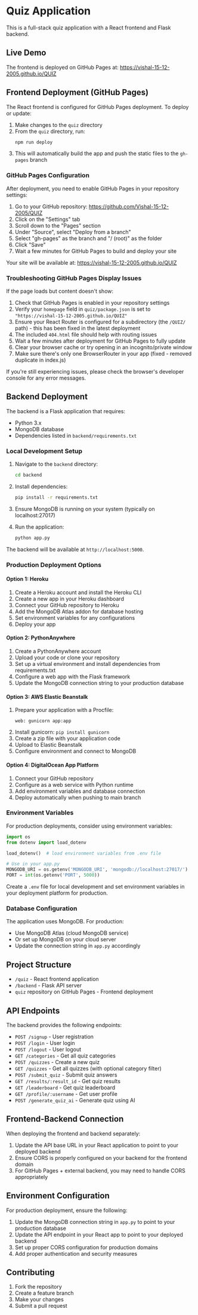 # Quiz Application

This is a full-stack quiz application with a React frontend and Flask backend.

## Live Demo

The frontend is deployed on GitHub Pages at: https://vishal-15-12-2005.github.io/QUIZ

## Frontend Deployment (GitHub Pages)

The React frontend is configured for GitHub Pages deployment. To deploy or update:

1. Make changes to the `quiz` directory
2. From the `quiz` directory, run:
   ```bash
   npm run deploy
   ```
3. This will automatically build the app and push the static files to the `gh-pages` branch

### GitHub Pages Configuration

After deployment, you need to enable GitHub Pages in your repository settings:

1. Go to your GitHub repository: https://github.com/Vishal-15-12-2005/QUIZ
2. Click on the "Settings" tab
3. Scroll down to the "Pages" section
4. Under "Source", select "Deploy from a branch"
5. Select "gh-pages" as the branch and "/ (root)" as the folder
6. Click "Save"
7. Wait a few minutes for GitHub Pages to build and deploy your site

Your site will be available at: https://vishal-15-12-2005.github.io/QUIZ

### Troubleshooting GitHub Pages Display Issues

If the page loads but content doesn't show:

1. Check that GitHub Pages is enabled in your repository settings
2. Verify your `homepage` field in `quiz/package.json` is set to `"https://vishal-15-12-2005.github.io/QUIZ"`
3. Ensure your React Router is configured for a subdirectory (the `/QUIZ/` path) - this has been fixed in the latest deployment
4. The included `404.html` file should help with routing issues
5. Wait a few minutes after deployment for GitHub Pages to fully update
6. Clear your browser cache or try opening in an incognito/private window
7. Make sure there's only one BrowserRouter in your app (fixed - removed duplicate in index.js)

If you're still experiencing issues, please check the browser's developer console for any error messages.

## Backend Deployment

The backend is a Flask application that requires:
- Python 3.x
- MongoDB database
- Dependencies listed in `backend/requirements.txt`

### Local Development Setup

1. Navigate to the `backend` directory:
   ```bash
   cd backend
   ```

2. Install dependencies:
   ```bash
   pip install -r requirements.txt
   ```

3. Ensure MongoDB is running on your system (typically on localhost:27017)

4. Run the application:
   ```bash
   python app.py
   ```

The backend will be available at `http://localhost:5000`.

### Production Deployment Options

#### Option 1: Heroku
1. Create a Heroku account and install the Heroku CLI
2. Create a new app in your Heroku dashboard
3. Connect your GitHub repository to Heroku
4. Add the MongoDB Atlas addon for database hosting
5. Set environment variables for any configurations
6. Deploy your app

#### Option 2: PythonAnywhere
1. Create a PythonAnywhere account
2. Upload your code or clone your repository
3. Set up a virtual environment and install dependencies from requirements.txt
4. Configure a web app with the Flask framework
5. Update the MongoDB connection string to your production database

#### Option 3: AWS Elastic Beanstalk
1. Prepare your application with a Procfile:
   ```
   web: gunicorn app:app
   ```
2. Install gunicorn: `pip install gunicorn`
3. Create a zip file with your application code
4. Upload to Elastic Beanstalk
5. Configure environment and connect to MongoDB

#### Option 4: DigitalOcean App Platform
1. Connect your GitHub repository
2. Configure as a web service with Python runtime
3. Add environment variables and database connection
4. Deploy automatically when pushing to main branch

### Environment Variables

For production deployments, consider using environment variables:

```python
import os
from dotenv import load_dotenv

load_dotenv()  # load environment variables from .env file

# Use in your app.py
MONGODB_URI = os.getenv('MONGODB_URI', 'mongodb://localhost:27017/')
PORT = int(os.getenv('PORT', 5000))
```

Create a `.env` file for local development and set environment variables in your deployment platform for production.

### Database Configuration

The application uses MongoDB. For production:
- Use MongoDB Atlas (cloud MongoDB service)
- Or set up MongoDB on your cloud server
- Update the connection string in `app.py` accordingly

## Project Structure

- `/quiz` - React frontend application
- `/backend` - Flask API server
- `quiz` repository on GitHub Pages - Frontend deployment

## API Endpoints

The backend provides the following endpoints:

- `POST /signup` - User registration
- `POST /login` - User login
- `POST /logout` - User logout
- `GET /categories` - Get all quiz categories
- `POST /quizzes` - Create a new quiz
- `GET /quizzes` - Get all quizzes (with optional category filter)
- `POST /submit_quiz` - Submit quiz answers
- `GET /results/:result_id` - Get quiz results
- `GET /leaderboard` - Get quiz leaderboard
- `GET /profile/:username` - Get user profile
- `POST /generate_quiz_ai` - Generate quiz using AI

## Frontend-Backend Connection

When deploying the frontend and backend separately:
1. Update the API base URL in your React application to point to your deployed backend
2. Ensure CORS is properly configured on your backend for the frontend domain
3. For GitHub Pages + external backend, you may need to handle CORS appropriately

## Environment Configuration

For production deployment, ensure the following:

1. Update the MongoDB connection string in `app.py` to point to your production database
2. Update the API endpoint in your React app to point to your deployed backend
3. Set up proper CORS configuration for production domains
4. Add proper authentication and security measures

## Contributing

1. Fork the repository
2. Create a feature branch
3. Make your changes
4. Submit a pull request